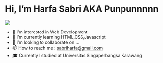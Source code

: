 <h1>Hi, I’m Harfa Sabri AKA Punpunnnnn</h1>
<img src="[https://media3.giphy.com/media/aUovxH8Vf9qDu/giphy.gif](https://im.ezgif.com/tmp/ezgif-1-02ffcb01b2.gif)
"/>

- 👀 I’m interested in Web Development
- 🌱 I’m currently learning HTML,CSS,Javascript
- 💞️ I’m looking to collaborate on ...
- 📫 How to reach me : sabriharfa@gmail.com
- 🎓 Currently I studied at Universitas Singaperbangsa Karawang

<!---
Punpunnnn/Punpunnnn is a ✨ special ✨ repository because its `README.md` (this file) appears on your GitHub profile.
You can click the Preview link to take a look at your changes.
--->
